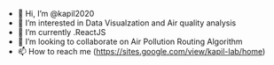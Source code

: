 - 👋 Hi, I’m @kapil2020
- 👀 I’m interested in Data Visualzation and Air quality analysis
- 🌱 I’m currently .ReactJS 
- 💞️ I’m looking to collaborate on Air Pollution Routing Algorithm
- 📫 How to reach me (https://sites.google.com/view/kapil-lab/home)

<!---
kapil2020/kapil2020 is a ✨ special ✨ repository because its `README.md` (this file) appears on your GitHub profile.
You can click the Preview link to take a look at your changes.
--->
